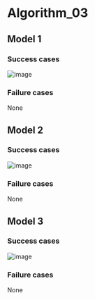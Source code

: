 # Algorithm_03

## Model 1 ##
### Success cases ###
![image](https://user-images.githubusercontent.com/34447879/173510259-bc6bf279-7b32-43b8-9029-8197e3c7f884.png)
### Failure cases ###
None

## Model 2 ##
### Success cases ###
![image](https://user-images.githubusercontent.com/34447879/173510259-bc6bf279-7b32-43b8-9029-8197e3c7f884.png)
### Failure cases ###
None

## Model 3 ##
### Success cases ###
![image](https://user-images.githubusercontent.com/34447879/173510259-bc6bf279-7b32-43b8-9029-8197e3c7f884.png)
### Failure cases ###
None
